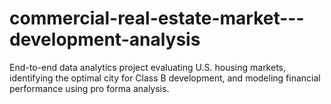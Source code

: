 # commercial-real-estate-market---development-analysis
End-to-end data analytics project evaluating U.S. housing markets, identifying the optimal city for Class B development, and modeling financial performance using pro forma analysis.
